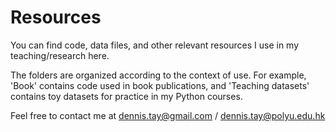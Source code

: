 # Resources
You can find code, data files, and other relevant resources I use in my teaching/research here.

The folders are organized according to the context of use. For example, 'Book' contains code used in book publications, and
'Teaching datasets' contains toy datasets for practice in my Python courses.

Feel free to contact me at dennis.tay@gmail.com / dennis.tay@polyu.edu.hk
